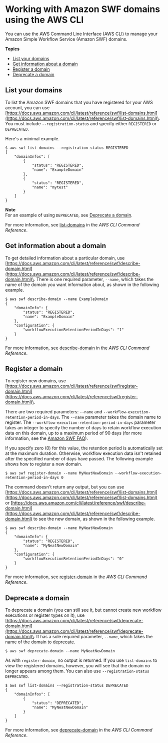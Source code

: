 # Working with Amazon SWF domains using the AWS CLI<a name="cli-services-swf-domains"></a>

You can use the AWS Command Line Interface \(AWS CLI\) to manage your Amazon Simple Workflow Service \(Amazon SWF\) domains\.

**Topics**
+ [List your domains](#listing-your-domains)
+ [Get information about a domain](#getting-information-about-a-domain)
+ [Register a domain](#registering-a-domain)
+ [Deprecate a domain](#deprecating-a-domain)

## List your domains<a name="listing-your-domains"></a>

To list the Amazon SWF domains that you have registered for your AWS account, you can use [https://docs.aws.amazon.com/cli/latest/reference/swf/list-domains.html](https://docs.aws.amazon.com/cli/latest/reference/swf/list-domains.html)\. You must include `--registration-status` and specify either `REGISTERED` or `DEPRECATED`\.

Here's a minimal example\.

```
$ aws swf list-domains --registration-status REGISTERED
{
    "domainInfos": [
        {
            "status": "REGISTERED",
            "name": "ExampleDomain"
        },
        {
            "status": "REGISTERED",
            "name": "mytest"
        }
    ]
}
```

**Note**  
For an example of using `DEPRECATED`, see [Deprecate a domain](#deprecating-a-domain)\.

For more information, see [list\-domains](https://docs.aws.amazon.com/cli/latest/reference/swf/list-domains.html) in the *AWS CLI Command Reference*\.

## Get information about a domain<a name="getting-information-about-a-domain"></a>

To get detailed information about a particular domain, use [https://docs.aws.amazon.com/cli/latest/reference/swf/describe-domain.html](https://docs.aws.amazon.com/cli/latest/reference/swf/describe-domain.html)\. There is one required parameter, `--name`, which takes the name of the domain you want information about, as shown in the following example\.

```
$ aws swf describe-domain --name ExampleDomain
{
    "domainInfo": {
        "status": "REGISTERED",
        "name": "ExampleDomain"
    },
    "configuration": {
        "workflowExecutionRetentionPeriodInDays": "1"
    }
}
```

For more information, see [describe\-domain](https://docs.aws.amazon.com/cli/latest/reference/swf/describe-domain.html) in the *AWS CLI Command Reference*\.

## Register a domain<a name="registering-a-domain"></a>

To register new domains, use [https://docs.aws.amazon.com/cli/latest/reference/swf/register-domain.html](https://docs.aws.amazon.com/cli/latest/reference/swf/register-domain.html)\. 

There are two required parameters: `--name` and `--workflow-execution-retention-period-in-days`\. The `--name` parameter takes the domain name to register\. The `--workflow-execution-retention-period-in-days` parameter takes an integer to specify the number of days to retain workflow execution data on this domain, up to a maximum period of 90 days \(for more information, see the [Amazon SWF FAQ](http://aws.amazon.com/swf/faqs/#retain_limit)\)\. 

If you specify zero \(0\) for this value, the retention period is automatically set at the maximum duration\. Otherwise, workflow execution data isn't retained after the specified number of days have passed\. The following example shows how to register a new domain\.

```
$ aws swf register-domain --name MyNeatNewDomain --workflow-execution-retention-period-in-days 0
```

The command doesn't return any output, but you can use [https://docs.aws.amazon.com/cli/latest/reference/swf/list-domains.html](https://docs.aws.amazon.com/cli/latest/reference/swf/list-domains.html) or [https://docs.aws.amazon.com/cli/latest/reference/swf/describe-domain.html](https://docs.aws.amazon.com/cli/latest/reference/swf/describe-domain.html) to see the new domain, as shown in the following example\.

```
$ aws swf describe-domain --name MyNeatNewDomain
{
    "domainInfo": {
        "status": "REGISTERED",
        "name": "MyNeatNewDomain"
    },
    "configuration": {
        "workflowExecutionRetentionPeriodInDays": "0"
    }
}
```

For more information, see [register\-domain](https://docs.aws.amazon.com/cli/latest/reference/swf/register-domain.html) in the *AWS CLI Command Reference*\.

## Deprecate a domain<a name="deprecating-a-domain"></a>

To deprecate a domain \(you can still see it, but cannot create new workflow executions or register types on it\), use [https://docs.aws.amazon.com/cli/latest/reference/swf/deprecate-domain.html](https://docs.aws.amazon.com/cli/latest/reference/swf/deprecate-domain.html)\. It has a sole required parameter, `--name`, which takes the name of the domain to deprecate\.

```
$ aws swf deprecate-domain --name MyNeatNewDomain
```

As with `register-domain`, no output is returned\. If you use `list-domains` to view the registered domains, however, you will see that the domain no longer appears among them\. You can also use `--registration-status DEPRECATED`\.

```
$ aws swf list-domains --registration-status DEPRECATED
{
    "domainInfos": [
        {
            "status": "DEPRECATED",
            "name": "MyNeatNewDomain"
        }
    ]
}
```

For more information, see [deprecate\-domain](https://docs.aws.amazon.com/cli/latest/reference/swf/deprecate-domain.html) in the *AWS CLI Command Reference*\.
